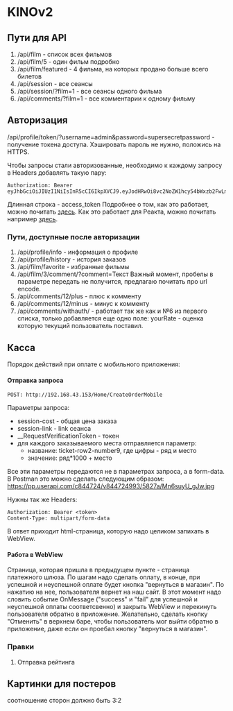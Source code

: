 # KINOv2

## Пути для API
1) /api/film - список всех фильмов
2) /api/film/5 - один фильм подробно
3) /api/film/featured - 4 фильма, на которых продано больше всего билетов
4) /api/session - все сеансы
5) /api/session/?film=1 - все сеансы одного фильма
6) /api/comments/?film=1 - все комментарии к одному фильму

## Авторизация
/api/profile/token/?username=admin&password=supersecretpassword - получение токена доступа. Хэшировать пароль не нужно, положись на HTTPS.

Чтобы запросы стали авторизованные, необходимо к каждому запросу в Headers добавлять такую пару:
```
Authorization: Bearer eyJhbGciOiJIUzI1NiIsInR5cCI6IkpXVCJ9.eyJodHRwOi8vc2NoZW1hcy54bWxzb2FwLm9yZy93cy8yMDA1LzA1L2lkZW50aXR5L2NsYWltcy9uYW1lIjoicm9vdCIsIm5iZiI6MTUyNDE3NjQ1MSwiZXhwIjoxNTI0MTgwMDUxLCJpc3MiOiJNeUF1dGhTZXJ2ZXIiLCJhdWQiOiJodHRwczovL2xvY2FsaG9zdDo0NDMwNC8ifQ.IStjW43A0bs_aPOGPm_YqXwuvoeZvuGGGmpLaa3eh0A
```
Длинная строка - access_token
Подробнее о том, как это работает, можно почитать [здесь](https://metanit.com/sharp/aspnet5/23.7.php).
Как это работает для Реакта, можно почитать например [здесь](https://stackoverflow.com/questions/41471979/react-native-set-headers-with-the-linking-api).
### Пути, доступные после авторизации
1) /api/profile/info - информация о профиле
2) /api/profile/history - история заказов
3) /api/film/favorite - избранные фильмы 
4) /api/film/3/comment/?comment=Текст
    Важный момент, пробелы в параметре передать не получится, предлагаю почитать про url encode.
5) /api/comments/12/plus - плюс к комменту
6) /api/comments/12/minus - минус к комменту
7) /api/comments/withauth/ - работает так же как и №6 из первого списка, только добавляется еще одно поле: yourRate - оценка которую текущий пользователь поставил.
## Касса
Порядок действий при оплате с мобильного приложения:
#### Отправка запроса
```
POST: http://192.168.43.153/Home/CreateOrderMobile
```
Параметры запроса:
- session-cost - общая цена заказа
- session-link - link сеанса
- \_\_RequestVerificationToken - токен
- для каждого заказываемого места отправляется параметр: 
  - название: ticket-row2-number9, где цифры - ряд и место
  - значение: ряд\*1000 + место

Все эти параметры передаются не в параметрах запроса, а в form-data. В Postman это можно сделать следующим образом:
https://pp.userapi.com/c844724/v844724993/5827a/Mn6suyU_gJw.jpg

Нужны так же Headers:
```
Authorization: Bearer <token>
Content-Type: multipart/form-data
```

В ответ приходит html-страница, которую надо целиком запихать в WebView.
#### Работа в WebView
Страница, которая пришла в предыдущем пункте - страница платежного шлюза. По шагам надо сделать оплату, в конце, при успешной и неуспешной оплате будет кнопка "вернуться в магазин". По нажатию на нее, пользователя вернет на наш сайт. В этот момент надо словить событие OnMessage ("success" и "fail" для успешной и неуспешной оплаты соответсвенно) и закрыть WebView и перекинуть пользователя обратно в приложение. Желательно, сделать кнопку "Отменить" в верхнем баре, чтобы пользователь мог выйти обратно в приложение, даже если он проебал кнопку "вернуться в магазин".

### Правки
1) Отправка рейтинга

## Картинки для постеров
соотношение сторон должно быть 3:2
